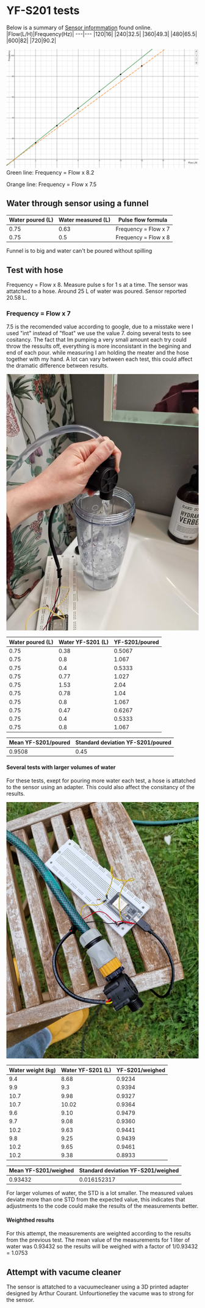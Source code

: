 # YF-S201 tests

Below is a summary of [Sensor informmation](https://components101.com/sensors/yf-s201-water-flow-measurement-sensor) found online.
|Flow(L/H)|Frequency(Hz)|
---|---
|120|16|
|240|32.5|
|360|49.3|
|480|65.5|
|600|82|
|720|90.2|

![Graph of flow VS frequency](../images/Flow_Frequency.png)
Green line: Frequency = Flow x 8.2

Orange line: Frequency = Flow x 7.5
## Water through sensor using a funnel


| Water poured (L) | Water measured (L) | Pulse flow formula     |
|------------------|--------------------|------------------------|
| 0.75             | 0.63               | Frequency = Flow x 7 |
| 0.75             | 0.5                | Frequency = Flow x 8 |

Funnel is to big and water can't be poured without spilling

## Test with hose

Frequency = Flow x 8. Measure pulse s for 1 s at a time. The sensor was attatched to a hose. Around 25 L of water was poured. Sensor reported 20.58 L.

###  Frequency = Flow x 7

7.5 is the recomended value according to google, due to a misstake were I used "int" instead of "float" we use the value 7.
doing several tests to see cositancy. The fact that Im pumping a very small amount each try could throw the ressults off, everything is more inconsistant in the begining and end of each pour.
while measuring I am holding the meater and the hose together with my hand. A lot can vary between each test, this could affect the dramatic difference between results.

![image depicting how flow meater was held during test](../images/sink_setup.png)

| Water poured (L) | Water YF-S201 (L) | YF-S201/poured |
|------------------|--------------------|------------------------|
| 0.75             | 0.38               | 0.5067 |
| 0.75             | 0.8                | 1.067 |
| 0.75             | 0.4                | 0.5333 |
| 0.75             | 0.77               | 1.027 |
| 0.75             | 1.53               | 2.04 |
| 0.75             | 0.78               | 1.04 |
| 0.75             | 0.8                | 1.067 |
| 0.75             | 0.47               | 0.6267 |
| 0.75             | 0.4                | 0.5333 |
| 0.75             | 0.8                | 1.067 |

| Mean YF-S201/poured | Standard deviation YF-S201/poured |
|------|--------------------|
|0.9508  | 0.45               |

#### Several tests with larger volumes of water

For these tests, exept for pouring more water each test, a hose is attatched to the sensor using an adapter. This could also affect the consitancy of the results. 

![image depicting microchip and flow meater attatched with adapter](../images/garden_setup.png)

| Water weight (kg) | Water YF-S201 (L) | YF-S201/weighed |
|-------------------|--------------------|--------------------------------|
| 9.4               | 8.68               | 0.9234                         |
| 9.9               | 9.3                | 0.9394                         |
| 10.7              | 9.98               | 0.9327                         |
| 10.7              | 10.02              | 0.9364                         |
| 9.6               | 9.10               | 0.9479                         |
| 9.7               | 9.08               | 0.9360                         |
| 10.2              | 9.63               | 0.9441                         |
| 9.8               | 9.25               | 0.9439                         |
| 10.2              | 9.65               | 0.9461                         |
| 10.2              | 9.38               | 0.8933                         |

| Mean YF-S201/weighed | Standard deviation YF-S201/weighed |
|------|--------------------|
|0.93432  | 0.016152317     |

For larger volumes of water, the STD is a lot smaller. The measured values deviate more than one STD from the expected value, this indicates that adjustments to the code could make the results of the measurements better.

#### Weighthed results

For this attempt, the measurements are weighted according to the results from the previous test. The mean value of the measurements for 1 liter of water was 0.93432 so the results will be weighed with a factor of 1/0.93432 = 1.0753

## Attempt with vacume cleaner

The sensor is attatched to a vacuumecleaner using a 3D printed adapter designed by Arthur Courant. Unfourtionetley the vacume was to strong for the sensor.